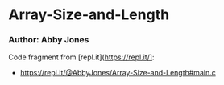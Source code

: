 # Array-Size-and-Length
### Author: Abby Jones

Code fragment from [repl.it](https://repl.it/]:
- https://repl.it/@AbbyJones/Array-Size-and-Length#main.c
